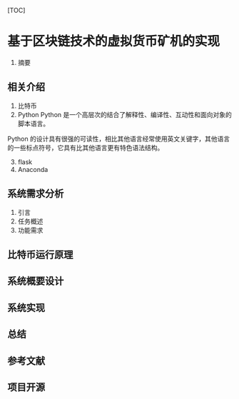 [TOC]

# 基于区块链技术的虚拟货币矿机的实现

1. 摘要

## 相关介绍
1. 比特币
2. Python
Python 是一个高层次的结合了解释性、编译性、互动性和面向对象的脚本语言。

Python 的设计具有很强的可读性，相比其他语言经常使用英文关键字，其他语言的一些标点符号，它具有比其他语言更有特色语法结构。

3. flask
4. Anaconda

## 系统需求分析
1. 引言
2. 任务概述
3. 功能需求

## 比特币运行原理

## 系统概要设计

## 系统实现

## 总结

## 参考文献

## 项目开源


